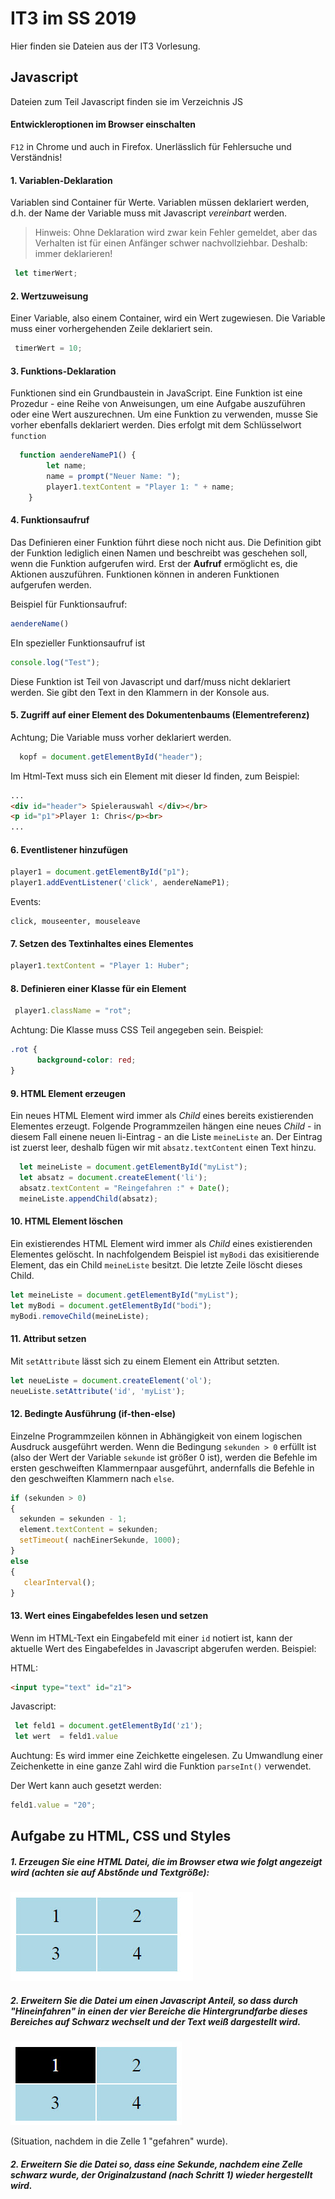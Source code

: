 ﻿# IT3 im SS 2019
Hier finden sie Dateien aus der IT3 Vorlesung. 

## Javascript
Dateien zum Teil Javascript finden sie im Verzeichnis  JS

#### Entwickleroptionen im Browser einschalten

`F12` in Chrome und auch in Firefox. Unerlässlich für Fehlersuche und Verständnis!



#### 1. Variablen-Deklaration

Variablen sind Container für Werte.  Variablen müssen deklariert werden, d.h. der Name der Variable muss mit Javascript *vereinbart* werden. 

>  Hinweis: Ohne Deklaration wird zwar kein Fehler gemeldet, aber das Verhalten ist für einen Anfänger schwer nachvollziehbar. Deshalb: immer deklarieren!

```js
 let timerWert;
```



#### 2. Wertzuweisung

Einer Variable, also einem Container, wird ein Wert zugewiesen. Die Variable muss einer vorhergehenden Zeile deklariert sein.

```js
 timerWert = 10;
```



#### 3. Funktions-Deklaration

Funktionen sind ein Grundbaustein in JavaScript. Eine Funktion ist eine Prozedur - eine Reihe von Anweisungen, um eine Aufgabe auszuführen oder eine Wert auszurechnen. Um eine Funktion zu verwenden, musse Sie vorher ebenfalls deklariert werden. Dies erfolgt mit dem Schlüsselwort `function`

```js
  function aendereNameP1() {
        let name;
        name = prompt("Neuer Name: ");
        player1.textContent = "Player 1: " + name;
    }
```


#### 4. Funktionsaufruf

Das Definieren einer Funktion führt diese noch nicht aus. Die Definition gibt der Funktion lediglich einen Namen und beschreibt was geschehen soll, wenn die Funktion aufgerufen wird. Erst der **Aufruf** ermöglicht es, die Aktionen auszuführen.  Funktionen können in anderen Funktionen aufgerufen werden.

Beispiel für Funktionsaufruf:

```js
aendereName()
```

EIn spezieller Funktionsaufruf ist 

```js
console.log("Test");
```

Diese  Funktion ist Teil von Javascript und darf/muss nicht deklariert werden. Sie gibt den Text in den Klammern in der Konsole aus.



#### 5. Zugriff auf einer Element des Dokumentenbaums (Elementreferenz)

Achtung; Die Variable muss vorher deklariert werden.

```js
  kopf = document.getElementById("header");
```

Im Html-Text muss sich ein Element mit dieser Id finden, zum Beispiel:

```html
...
<div id="header"> Spielerauswahl </div></br>
<p id="p1">Player 1: Chris</p><br>
...
```


#### 6. Eventlistener hinzufügen

```js
player1 = document.getElementById("p1");
player1.addEventListener('click', aendereNameP1);
```

Events: 

```
click, mouseenter, mouseleave
```



#### 7. Setzen des Textinhaltes eines Elementes

```js
player1.textContent = "Player 1: Huber";
```



#### 8. Definieren einer Klasse für ein Element

```js
 player1.className = "rot";
```

Achtung: Die Klasse muss CSS Teil angegeben sein. Beispiel:

```css
.rot {
      background-color: red;
}
```


#### 9. HTML Element erzeugen

Ein neues HTML Element wird immer als *Child* eines bereits existierenden Elementes erzeugt. Folgende Programmzeilen hängen eine neues *Child*  - in diesem Fall einene neuen li-Eintrag - an die Liste `meineListe`  an. Der Eintrag ist zuerst leer, deshalb fügen wir mit `absatz.textContent` einen Text hinzu.

```javascript
  let meineListe = document.getElementById("myList");
  let absatz = document.createElement('li');
  absatz.textContent = "Reingefahren :" + Date();
  meineListe.appendChild(absatz);
```



#### 10. HTML Element löschen

Ein existierendes HTML Element wird immer als *Child* eines existierenden Elementes gelöscht. In nachfolgendem Beispiel ist  `myBodi` das exisitierende Element, das ein Child `meineListe` besitzt. Die letzte Zeile löscht dieses Child. 

```javascript
let meineListe = document.getElementById("myList");
let myBodi = document.getElementById("bodi");
myBodi.removeChild(meineListe);
```



#### 11. Attribut setzen

Mit `setAttribute` lässt sich zu einem Element ein Attribut setzten.

```javascript
let neueListe = document.createElement('ol');
neueListe.setAttribute('id', 'myList');
```



#### 12. Bedingte Ausführung (if-then-else)

Einzelne Programmzeilen können in Abhängigkeit von einem logischen Ausdruck ausgeführt werden. Wenn die Bedingung `sekunden > 0` erfüllt ist (also der Wert der Variable `sekunde` ist größer 0 ist), werden die Befehle im ersten geschweiften Klammernpaar ausgeführt, andernfalls die Befehle in den geschweiften Klammern nach  `else`.

```javascript
if (sekunden > 0) 
{
  sekunden = sekunden - 1;
  element.textContent = sekunden;
  setTimeout( nachEinerSekunde, 1000);
}
else 
{
   clearInterval();
}
```



#### 13. Wert eines Eingabefeldes lesen und setzen

Wenn im HTML-Text ein Eingabefeld mit einer `id` notiert ist, kann der aktuelle Wert des Eingabefeldes in Javascript abgerufen werden. Beispiel:

HTML:

```html
<input type="text" id="z1">
```

Javascript:

```javascript
 let feld1 = document.getElementById('z1');
 let wert  = feld1.value
```

Auchtung: Es wird immer eine Zeichkette eingelesen. Zu Umwandlung einer Zeichenkette in eine ganze Zahl wird die Funktion `parseInt()` verwendet.

Der Wert kann auch gesetzt werden:

```javascript
feld1.value = "20";
```





## Aufgabe zu HTML, CSS und Styles

##### 1. Erzeugen Sie eine HTML Datei, die im Browser etwa wie folgt angezeigt wird (achten sie auf Abstδnde und Textgröße):

![2019-04-23_17-42-47](assets/2019-04-23_17-42-47.jpg)

##### 2. Erweitern Sie die Datei um einen Javascript Anteil, so dass durch "Hineinfahren" in einen der vier Bereiche die Hintergrundfarbe dieses Bereiches auf Schwarz wechselt und der Text weiß dargestellt wird.

![2019-04-23_17-57-35](assets/2019-04-23_17-57-35.jpg)

(Situation, nachdem in die Zelle 1 "gefahren" wurde).

##### 2. Erweitern Sie die Datei so, dass eine Sekunde, nachdem eine Zelle schwarz wurde, der Originalzustand (nach Schritt 1) wieder hergestellt wird.


